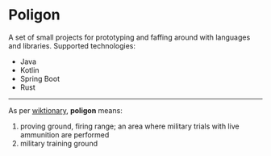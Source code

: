 # Poligon

A set of small projects for prototyping and faffing around with languages and libraries. Supported technologies:

- Java
- Kotlin
- Spring Boot
- Rust

---

As per [wiktionary](https://en.wiktionary.org/wiki/poligon#Polish), **poligon** means:

1. proving ground, firing range; an area where military trials with live ammunition are performed
2. military training ground 
